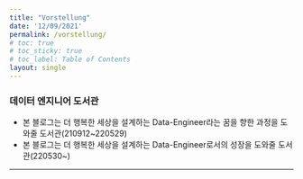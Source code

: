 ```yaml
---
title: "Vorstellung"
date: '12/09/2021'
permalink: /vorstellung/
# toc: true
# toc_sticky: true
# toc_label: Table of Contents
layout: single
---
```


### 데이터 엔지니어 도서관
* 본 블로그는 더 행복한 세상을 설계하는 Data-Engineer라는 꿈을 향한 과정을 도와줄 도서관(210912~220529)
* 본 블로그는 더 행복한 세상을 설계하는 Data-Engineer로서의 성장을 도와줄 도서관(220530~)

---

